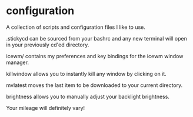 # configuration
A collection of scripts and configuration files I like to use.

.stickycd can be sourced from your bashrc and any new terminal will open
in your previously cd'ed directory.

icewm/ contains my preferences and key bindings for the icewm window manager.

killwindow allows you to instantly kill any window by clicking on it.

mvlatest moves the last item to be downloaded to your current directory.

brightness allows you to manually adjust your backlight brightness.

Your mileage will definitely vary!
